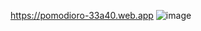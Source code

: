 https://pomodioro-33a40.web.app
![image](https://github.com/paschyz/pomodioro/assets/92926579/70bfcdfd-2b80-4fda-9fca-a634a87094fb)
